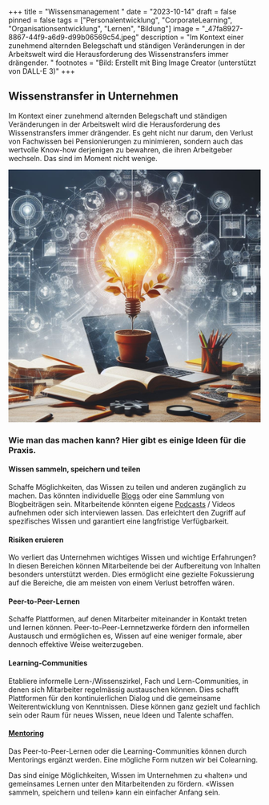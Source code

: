 +++
title = "Wissensmanagement "
date = "2023-10-14"
draft = false
pinned = false
tags = ["Personalentwicklung", "CorporateLearning", "Organisationsentwicklung", "Lernen", "Bildung"]
image = "_47fa8927-8867-44f9-a6d9-d99b06569c54.jpeg"
description = "Im Kontext einer zunehmend alternden Belegschaft und ständigen Veränderungen in der Arbeitswelt wird die Herausforderung des Wissenstransfers immer drängender. "
footnotes = "Bild: Erstellt mit Bing Image Creator (unterstützt von DALL-E 3)"
+++
## Wissenstransfer in Unternehmen

Im Kontext einer zunehmend alternden Belegschaft und ständigen Veränderungen in der Arbeitswelt wird die Herausforderung des Wissenstransfers immer drängender. Es geht nicht nur darum, den Verlust von Fachwissen bei Pensionierungen zu minimieren, sondern auch das wertvolle Know-how derjenigen zu bewahren, die ihren Arbeitgeber wechseln. Das sind im Moment nicht wenige. 

![](_47fa8927-8867-44f9-a6d9-d99b06569c54.jpeg)

### Wie man das machen kann? Hier gibt es einige Ideen für die Praxis.

#### Wissen sammeln, speichern und teilen

Schaffe Möglichkeiten, das Wissen zu teilen und anderen zugänglich zu machen. Das könnten individuelle [Blogs](https://www.lilo.blog) oder eine Sammlung von Blogbeiträgen sein. Mitarbeitende könnten eigene [Podcasts](https://www.bensblog.ch/tags/podcast/) / Videos aufnehmen oder sich interviewen lassen. Das erleichtert den Zugriff auf spezifisches Wissen und garantiert eine langfristige Verfügbarkeit.

#### Risiken eruieren

Wo verliert das Unternehmen wichtiges Wissen und wichtige Erfahrungen? In diesen Bereichen können Mitarbeitende bei der Aufbereitung von Inhalten besonders unterstützt werden. Dies ermöglicht eine gezielte Fokussierung auf die Bereiche, die am meisten von einem Verlust betroffen wären.

#### Peer-to-Peer-Lernen

Schaffe Plattformen, auf denen Mitarbeiter miteinander in Kontakt treten und lernen können. Peer-to-Peer-Lernnetzwerke fördern den informellen Austausch und ermöglichen es, Wissen auf eine weniger formale, aber dennoch effektive Weise weiterzugeben. 

#### Learning-Communities

Etabliere informelle Lern-/Wissenszirkel, Fach und Lern-Communities, in denen sich Mitarbeiter regelmässig austauschen können. Dies schafft Plattformen für den kontinuierlichen Dialog und die gemeinsame Weiterentwicklung von Kenntnissen. Diese können ganz gezielt und fachlich sein oder Raum für neues Wissen, neue Ideen und Talente schaffen. 

#### [Mentoring](https://www.colearning.org/#mentoring)

Das Peer-to-Peer-Lernen oder die Learning-Communities können durch Mentorings ergänzt werden. Eine mögliche Form nutzen wir bei Colearning. 

Das sind einige Möglichkeiten, Wissen im Unternehmen zu «halten» und gemeinsames Lernen unter den Mitarbeitenden zu fördern. «Wissen sammeln, speichern und teilen» kann ein einfacher Anfang sein.